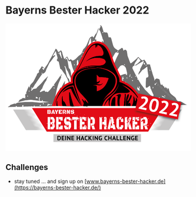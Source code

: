 # Bayerns Bester Hacker 2022

![Bayerns Bester Hacker 2022](images/BBH_Logo_2022.png)

## Challenges
* stay tuned
...
and sign up on [www.bayerns-bester-hacker.de](https://bayerns-bester-hacker.de/)
